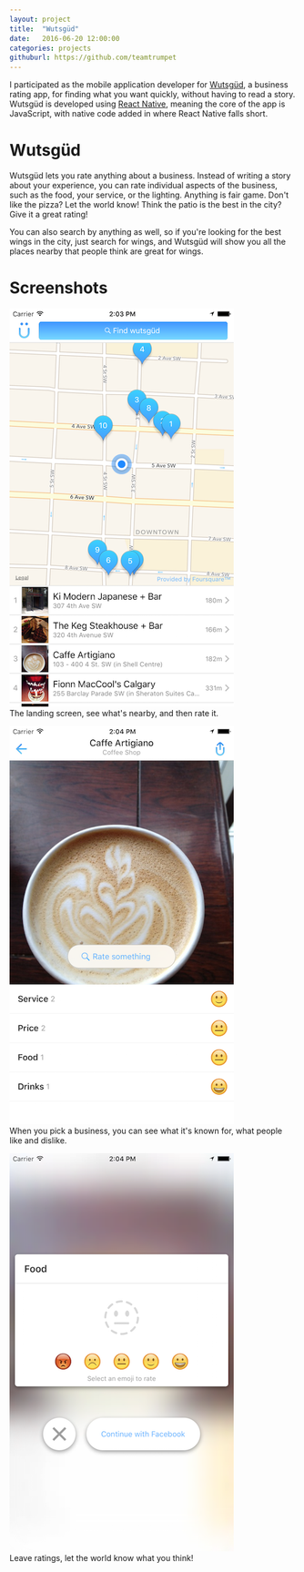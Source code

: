 ```yaml
---
layout: project
title:  "Wutsgüd"
date:   2016-06-20 12:00:00
categories: projects
githuburl: https://github.com/teamtrumpet
---
```


I participated as the mobile application developer for [Wutsgüd](https://itunes.apple.com/ca/app/wutsgud/id1123198884?ls=1&mt=8), a business rating app, for finding what you want quickly, without having to read a story. Wutsgüd is developed using [React Native](https://facebook.github.io/react-native/), meaning the core of the app is JavaScript, with native code added in where React Native falls short.

Wutsgüd
===
Wutsgüd lets you rate anything about a business. Instead of writing a story about your experience, you can rate individual aspects of the business, such as the food, your service, or the lighting. Anything is fair game. Don't like the pizza? Let the world know! Think the patio is the best in the city? Give it a great rating!

You can also search by anything as well, so if you're looking for the best wings in the city, just search for wings, and Wutsgüd will show you all the places nearby that people think are great for wings.

Screenshots
===
![](/img/20160722/wutsgud_home.png)  
The landing screen, see what's nearby, and then rate it.

![](/img/20160722/wutsgud_biz.png)  
When you pick a business, you can see what it's known for, what people like and dislike.

![](/img/20160722/wutsgud_rate.png)  
Leave ratings, let the world know what you think!
